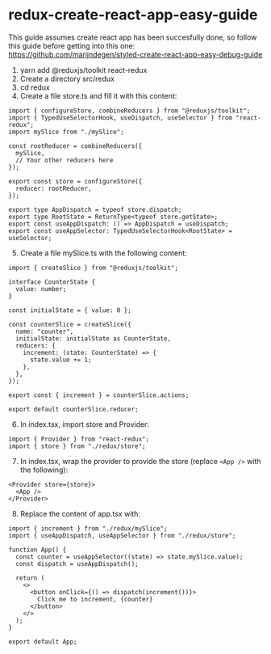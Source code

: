 # redux-create-react-app-easy-guide
This guide assumes create react app has been succesfully done, so follow this guide before getting into this one: https://github.com/marijndegen/styled-create-react-app-easy-debug-guide

1. yarn add @reduxjs/toolkit react-redux
2. Create a directory src/redux
3. cd redux
4. Create a file store.ts and fill it with this content:
```
import { configureStore, combineReducers } from "@reduxjs/toolkit";
import { TypedUseSelectorHook, useDispatch, useSelector } from "react-redux";
import mySlice from "./mySlice";

const rootReducer = combineReducers({
  mySlice,
  // Your other reducers here
});

export const store = configureStore({
  reducer: rootReducer,
});

export type AppDispatch = typeof store.dispatch;
export type RootState = ReturnType<typeof store.getState>;
export const useAppDispatch: () => AppDispatch = useDispatch;
export const useAppSelector: TypedUseSelectorHook<RootState> = useSelector;

```

5. Create a file mySlice.ts with the following content:
```
import { createSlice } from "@reduxjs/toolkit";

interface CounterState {
  value: number;
}

const initialState = { value: 0 };

const counterSlice = createSlice({
  name: "counter",
  initialState: initialState as CounterState,
  reducers: {
    increment: (state: CounterState) => {
      state.value += 1;
    },
  },
});

export const { increment } = counterSlice.actions;

export default counterSlice.reducer;

```
6. In index.tsx, import store and Provider:
```
import { Provider } from "react-redux";
import { store } from "./redux/store";
```
7. In index.tsx, wrap the provider to provide the store (replace `<App />` with the following):
```
<Provider store={store}>
  <App />
</Provider>
```
8. Replace the content of app.tsx with:
```
import { increment } from "./redux/mySlice";
import { useAppDispatch, useAppSelector } from "./redux/store";

function App() {
  const counter = useAppSelector((state) => state.mySlice.value);
  const dispatch = useAppDispatch();

  return (
    <>
      <button onClick={() => dispatch(increment())}>
        Click me to increment, {counter}
      </button>
    </>
  );
}

export default App;
```
